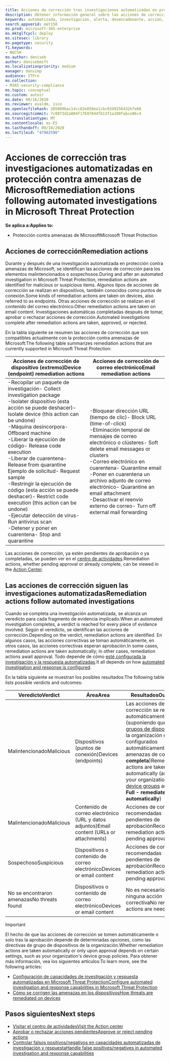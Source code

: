 ```yaml
---
title: Acciones de corrección tras investigaciones automatizadas en protección contra amenazas de Microsoft
description: Obtener información general sobre las acciones de corrección que siguen las investigaciones automatizadas en protección contra amenazas de Microsoft
keywords: automatizada, investigación, alerta, desencadenante, acción, corrección
search.appverid: met150
ms.prod: microsoft-365-enterprise
ms.mktglfcycl: deploy
ms.sitesec: library
ms.pagetype: security
f1.keywords:
- NOCSH
ms.author: deniseb
author: denisebmsft
ms.localizationpriority: medium
manager: dansimp
audience: ITPro
ms.collection:
- M365-security-compliance
ms.topic: conceptual
ms.custom: autoir
ms.date: 09/16/2020
ms.reviewer: evaldm, isco
ms.openlocfilehash: 205809bac14cc82e850ea1cbc0349256432bfe68
ms.sourcegitcommit: 7c0873d2a804f17697844fb13f1a100fabce86c4
ms.translationtype: MT
ms.contentlocale: es-ES
ms.lasthandoff: 09/18/2020
ms.locfileid: "47962590"
---
```

# <a name="remediation-actions-following-automated-investigations-in-microsoft-threat-protection"></a><span data-ttu-id="6c1bf-104">Acciones de corrección tras investigaciones automatizadas en protección contra amenazas de Microsoft</span><span class="sxs-lookup"><span data-stu-id="6c1bf-104">Remediation actions following automated investigations in Microsoft Threat Protection</span></span>

<span data-ttu-id="6c1bf-105">**Se aplica a:**</span><span class="sxs-lookup"><span data-stu-id="6c1bf-105">**Applies to:**</span></span>
- <span data-ttu-id="6c1bf-106">Protección contra amenazas de Microsoft</span><span class="sxs-lookup"><span data-stu-id="6c1bf-106">Microsoft Threat Protection</span></span>


## <a name="remediation-actions"></a><span data-ttu-id="6c1bf-107">Acciones de corrección</span><span class="sxs-lookup"><span data-stu-id="6c1bf-107">Remediation actions</span></span>

<span data-ttu-id="6c1bf-108">Durante y después de una investigación automatizada en protección contra amenazas de Microsoft, se identifican las acciones de corrección para los elementos malintencionados o sospechosos.</span><span class="sxs-lookup"><span data-stu-id="6c1bf-108">During and after an automated investigation in Microsoft Threat Protection, remediation actions are identified for malicious or suspicious items.</span></span> <span data-ttu-id="6c1bf-109">Algunos tipos de acciones de corrección se realizan en dispositivos, también conocidos como puntos de conexión.</span><span class="sxs-lookup"><span data-stu-id="6c1bf-109">Some kinds of remediation actions are taken on devices, also referred to as endpoints.</span></span> <span data-ttu-id="6c1bf-110">Otras acciones de corrección se realizan en el contenido del correo electrónico.</span><span class="sxs-lookup"><span data-stu-id="6c1bf-110">Other remediation actions are taken on email content.</span></span> <span data-ttu-id="6c1bf-111">Investigaciones automáticas completadas después de tomar, aprobar o rechazar acciones de corrección.</span><span class="sxs-lookup"><span data-stu-id="6c1bf-111">Automated investigations complete after remediation actions are taken, approved, or rejected.</span></span>

<span data-ttu-id="6c1bf-112">En la tabla siguiente se resumen las acciones de corrección que son compatibles actualmente con la protección contra amenazas de Microsoft:</span><span class="sxs-lookup"><span data-stu-id="6c1bf-112">The following table summarizes remediation actions that are currently supported in Microsoft Threat Protection:</span></span> 

|<span data-ttu-id="6c1bf-113">Acciones de corrección de dispositivo (extremo)</span><span class="sxs-lookup"><span data-stu-id="6c1bf-113">Device (endpoint) remediation actions</span></span>  |<span data-ttu-id="6c1bf-114">Acciones de corrección de correo electrónico</span><span class="sxs-lookup"><span data-stu-id="6c1bf-114">Email remediation actions</span></span>  |
|---------|---------|
|<span data-ttu-id="6c1bf-115">-Recopilar un paquete de investigación</span><span class="sxs-lookup"><span data-stu-id="6c1bf-115">- Collect investigation package</span></span> <br/><span data-ttu-id="6c1bf-116">-Isolater dispositivo (esta acción se puede deshacer)</span><span class="sxs-lookup"><span data-stu-id="6c1bf-116">- Isolate device (this action can be undone)</span></span><br/><span data-ttu-id="6c1bf-117">-Máquina desincorpora</span><span class="sxs-lookup"><span data-stu-id="6c1bf-117">- Offboard machine</span></span> <br/><span data-ttu-id="6c1bf-118">-Liberar la ejecución de código</span><span class="sxs-lookup"><span data-stu-id="6c1bf-118">- Release code execution</span></span> <br/><span data-ttu-id="6c1bf-119">-Liberar de cuarentena</span><span class="sxs-lookup"><span data-stu-id="6c1bf-119">- Release from quarantine</span></span> <br/><span data-ttu-id="6c1bf-120">Ejemplo de solicitud</span><span class="sxs-lookup"><span data-stu-id="6c1bf-120">- Request sample</span></span> <br/><span data-ttu-id="6c1bf-121">-Restringir la ejecución de código (esta acción se puede deshacer)</span><span class="sxs-lookup"><span data-stu-id="6c1bf-121">- Restrict code execution (this action can be undone)</span></span> <br/><span data-ttu-id="6c1bf-122">-Ejecutar detección de virus</span><span class="sxs-lookup"><span data-stu-id="6c1bf-122">- Run antivirus scan</span></span> <br/><span data-ttu-id="6c1bf-123">-Detener y poner en cuarentena</span><span class="sxs-lookup"><span data-stu-id="6c1bf-123">- Stop and quarantine</span></span>      |<span data-ttu-id="6c1bf-124">-Bloquear dirección URL (tiempo de clic)</span><span class="sxs-lookup"><span data-stu-id="6c1bf-124">- Block URL (time-of-click)</span></span><br/><span data-ttu-id="6c1bf-125">-Eliminación temporal de mensajes de correo electrónico o clústeres</span><span class="sxs-lookup"><span data-stu-id="6c1bf-125">- Soft delete email messages or clusters</span></span><br/><span data-ttu-id="6c1bf-126">-Correo electrónico en cuarentena</span><span class="sxs-lookup"><span data-stu-id="6c1bf-126">- Quarantine email</span></span><br/><span data-ttu-id="6c1bf-127">-Poner en cuarentena un archivo adjunto de correo electrónico</span><span class="sxs-lookup"><span data-stu-id="6c1bf-127">- Quarantine an email attachment</span></span><br/><span data-ttu-id="6c1bf-128">-Desactivar el reenvío externo de correo</span><span class="sxs-lookup"><span data-stu-id="6c1bf-128">- Turn off external mail forwarding</span></span>          |

<span data-ttu-id="6c1bf-129">Las acciones de corrección, ya estén pendientes de aprobación o ya completadas, se pueden ver en el [centro de actividades](https://docs.microsoft.com/microsoft-365/security/mtp/mtp-action-center).</span><span class="sxs-lookup"><span data-stu-id="6c1bf-129">Remediation actions, whether pending approval or already complete, can be viewed in the [Action Center](https://docs.microsoft.com/microsoft-365/security/mtp/mtp-action-center).</span></span>

## <a name="remediation-actions-follow-automated-investigations"></a><span data-ttu-id="6c1bf-130">Las acciones de corrección siguen las investigaciones automatizadas</span><span class="sxs-lookup"><span data-stu-id="6c1bf-130">Remediation actions follow automated investigations</span></span>

<span data-ttu-id="6c1bf-131">Cuando se completa una investigación automatizada, se alcanza un veredicto para cada fragmento de evidencia implicado.</span><span class="sxs-lookup"><span data-stu-id="6c1bf-131">When an automated investigation completes, a verdict is reached for every piece of evidence involved.</span></span> <span data-ttu-id="6c1bf-132">Según el veredicto, se identifican las acciones de corrección.</span><span class="sxs-lookup"><span data-stu-id="6c1bf-132">Depending on the verdict, remediation actions are identified.</span></span> <span data-ttu-id="6c1bf-133">En algunos casos, las acciones correctivas se toman automáticamente, en otros casos, las acciones correctivas esperan aprobación.</span><span class="sxs-lookup"><span data-stu-id="6c1bf-133">In some cases, remediation actions are taken automatically; in other cases, remediation actions await approval.</span></span> <span data-ttu-id="6c1bf-134">Todo depende de cómo [esté configurada la investigación y la respuesta automatizadas](mtp-configure-auto-investigation-response.md).</span><span class="sxs-lookup"><span data-stu-id="6c1bf-134">It all depends on how [automated investigation and response is configured](mtp-configure-auto-investigation-response.md).</span></span>

<span data-ttu-id="6c1bf-135">En la tabla siguiente se muestran los posibles resultados:</span><span class="sxs-lookup"><span data-stu-id="6c1bf-135">The following table lists possible verdicts and outcomes:</span></span>

|<span data-ttu-id="6c1bf-136">Veredicto</span><span class="sxs-lookup"><span data-stu-id="6c1bf-136">Verdict</span></span>    |<span data-ttu-id="6c1bf-137">Área</span><span class="sxs-lookup"><span data-stu-id="6c1bf-137">Area</span></span>    |<span data-ttu-id="6c1bf-138">Resultados</span><span class="sxs-lookup"><span data-stu-id="6c1bf-138">Outcomes</span></span>|
|------|------|------|
|<span data-ttu-id="6c1bf-139">Malintencionado</span><span class="sxs-lookup"><span data-stu-id="6c1bf-139">Malicious</span></span>    |<span data-ttu-id="6c1bf-140">Dispositivos (puntos de conexión)</span><span class="sxs-lookup"><span data-stu-id="6c1bf-140">Devices (endpoints)</span></span>    |<span data-ttu-id="6c1bf-141">Las acciones de corrección se realizan automáticamente (suponiendo que los [grupos de dispositivos](mtp-configure-auto-investigation-response.md#review-or-change-the-automation-level-for-device-groups) de la organización están configurados automáticamente para las amenazas de corrección **completa**)</span><span class="sxs-lookup"><span data-stu-id="6c1bf-141">Remediation actions are taken automatically (assuming your organization's [device groups](mtp-configure-auto-investigation-response.md#review-or-change-the-automation-level-for-device-groups) are set to **Full - remediate threats automatically**)</span></span>|
|<span data-ttu-id="6c1bf-142">Malintencionado</span><span class="sxs-lookup"><span data-stu-id="6c1bf-142">Malicious</span></span>    |<span data-ttu-id="6c1bf-143">Contenido de correo electrónico (URL y datos adjuntos)</span><span class="sxs-lookup"><span data-stu-id="6c1bf-143">Email content (URLs or attachments)</span></span> | <span data-ttu-id="6c1bf-144">Acciones de corrección recomendadas pendientes de aprobación</span><span class="sxs-lookup"><span data-stu-id="6c1bf-144">Recommended remediation actions are pending approval</span></span>|
|<span data-ttu-id="6c1bf-145">Sospechoso</span><span class="sxs-lookup"><span data-stu-id="6c1bf-145">Suspicious</span></span>    |<span data-ttu-id="6c1bf-146">Dispositivos o contenido de correo electrónico</span><span class="sxs-lookup"><span data-stu-id="6c1bf-146">Devices or email content</span></span> |<span data-ttu-id="6c1bf-147">Acciones de corrección recomendadas pendientes de aprobación</span><span class="sxs-lookup"><span data-stu-id="6c1bf-147">Recommended remediation actions are pending approval</span></span>|
|<span data-ttu-id="6c1bf-148">No se encontraron amenazas</span><span class="sxs-lookup"><span data-stu-id="6c1bf-148">No threats found</span></span>    |<span data-ttu-id="6c1bf-149">Dispositivos o contenido de correo electrónico</span><span class="sxs-lookup"><span data-stu-id="6c1bf-149">Devices or email content</span></span>    |<span data-ttu-id="6c1bf-150">No es necesario realizar ninguna acción correctiva</span><span class="sxs-lookup"><span data-stu-id="6c1bf-150">No remediation actions are needed</span></span>|

> [!IMPORTANT]
> <span data-ttu-id="6c1bf-151">El hecho de que las acciones de corrección se tomen automáticamente o solo tras la aprobación depende de determinadas opciones, como las directivas de grupo de dispositivos de la organización.</span><span class="sxs-lookup"><span data-stu-id="6c1bf-151">Whether remediation actions are taken automatically or only upon approval depends on certain settings, such as your organization's device group policies.</span></span> <span data-ttu-id="6c1bf-152">Para obtener más información, vea los siguientes artículos:</span><span class="sxs-lookup"><span data-stu-id="6c1bf-152">To learn more, see the following articles:</span></span>
> - [<span data-ttu-id="6c1bf-153">Configuración de capacidades de investigación y respuesta automatizadas en Microsoft Threat Protection</span><span class="sxs-lookup"><span data-stu-id="6c1bf-153">Configure automated investigation and response capabilities in Microsoft Threat Protection</span></span>](mtp-configure-auto-investigation-response.md)
> - [<span data-ttu-id="6c1bf-154">Cómo se corrigen las amenazas en los dispositivos</span><span class="sxs-lookup"><span data-stu-id="6c1bf-154">How threats are remediated on devices</span></span>](https://docs.microsoft.com/windows/security/threat-protection/microsoft-defender-atp/automated-investigations)

## <a name="next-steps"></a><span data-ttu-id="6c1bf-155">Pasos siguientes</span><span class="sxs-lookup"><span data-stu-id="6c1bf-155">Next steps</span></span>

- [<span data-ttu-id="6c1bf-156">Visitar el centro de actividades</span><span class="sxs-lookup"><span data-stu-id="6c1bf-156">Visit the Action center</span></span>](https://docs.microsoft.com/microsoft-365/security/mtp/mtp-action-center)
- [<span data-ttu-id="6c1bf-157">Aprobar o rechazar acciones pendientes</span><span class="sxs-lookup"><span data-stu-id="6c1bf-157">Approve or reject pending actions</span></span>](https://docs.microsoft.com/microsoft-365/security/mtp/mtp-autoir-actions)
- [<span data-ttu-id="6c1bf-158">Controlar falsos positivos/negativos en capacidades automatizadas de investigación y respuesta</span><span class="sxs-lookup"><span data-stu-id="6c1bf-158">Handle false positives/negatives in automated investigation and response capabilities</span></span>](mtp-autoir-report-false-positives-negatives.md)
